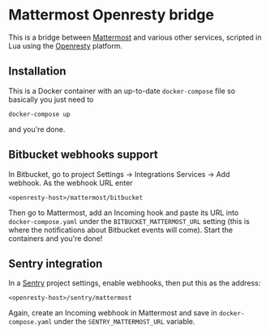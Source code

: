 # Mattermost Openresty bridge

This is a bridge between [Mattermost](https://openresty.org/en/) and various other services,
scripted in Lua using the [Openresty](https://openresty.org/en/) platform.

## Installation

This is a Docker container with an up-to-date `docker-compose` file so basically you just need to
```
docker-compose up
```
and you're done.

## Bitbucket webhooks support

In Bitbucket, go to project Settings -> Integrations Services -> Add webhook. As the webhook URL enter
```
<openresty-host>/mattermost/bitbucket
```
Then go to Mattermost, add an Incoming hook and paste its URL
into `docker-compose.yaml` under the `BITBUCKET_MATTERMOST_URL` setting (this is where the notifications
about Bitbucket events will come). Start the containers and you're done!

## Sentry integration

In a [Sentry](https://sentry.io/welcome/) project settings, enable webhooks, then put this as the address:
```
<openresty-host>/sentry/mattermost
```
Again, create an Incoming webhook in Mattermost and save in `docker-compose.yaml` under the
`SENTRY_MATTERMOST_URL` variable.
